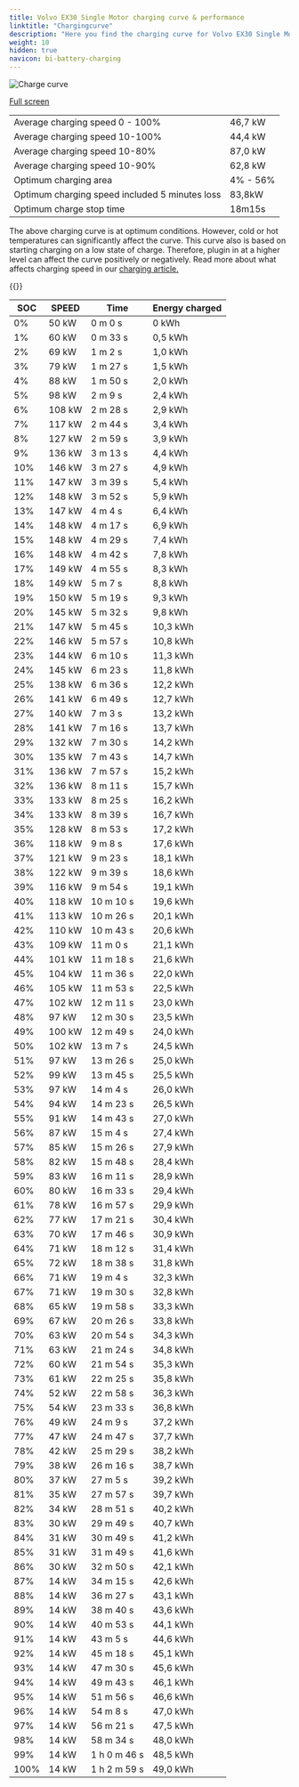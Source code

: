 ```yaml
---
title: Volvo EX30 Single Motor charging curve & performance
linktitle: "Chargingcurve"
description: "Here you find the charging curve for Volvo EX30 Single Motor. "
weight: 10
hidden: true
navicon: bi-battery-charging
---
```

<!-- markdownlint-disable MD033 -->
<img src="../chargingcurve.svg" alt="Charge curve" class="img-fluid">

[Full screen](../chargingcurve.svg)


<table class="table table-striped">
<tbody>
<tr>
<td>Average charging speed 0 - 100% </td><td>46,7 kW</td>
</tr>
<tr>
<td>Average charging speed 10-100% </td><td>44,4 kW</td>
</tr>
<tr>
<td>Average charging speed 10-80% </td><td>87,0 kW</td>
</tr>
<tr>
<td>Average charging speed 10-90% </td><td>62,8 kW</td>
</tr>
<tr>
<td>Optimum charging area</td><td>4% - 56%</td>
</tr>
<tr>
<td>Optimum charging speed included 5 minutes loss</td><td>83,8kW</td>
</tr>
<tr>
<td>Optimum charge stop time </td><td>18m15s</td>
</tr>
</tbody>
</table>


The above charging curve is at optimum conditions. However, cold or hot temperatures can significantly affect the curve. This curve also is based on starting charging on a low state of charge. Therefore, plugin in at a higher level can affect the curve positively or negatively. Read more about what affects charging speed in our [charging article.](../../../../../technology/battery/charging/) 


{{<evkxdisplayaddarticle />}}
<table class="table table-striped">
<thead>
<tr><th>SOC</th><th>SPEED</th><th>Time</th><th>Energy charged</th></tr>
</thead>
<tbody>
<tr>
<td>0%</td><td>50 kW</td><td> 0 m 0 s </td><td>0 kWh </td>
</tr>
<tr>
<td>1%</td><td>60 kW</td><td> 0 m 33 s </td><td>0,5 kWh </td>
</tr>
<tr>
<td>2%</td><td>69 kW</td><td> 1 m 2 s </td><td>1,0 kWh </td>
</tr>
<tr>
<td>3%</td><td>79 kW</td><td> 1 m 27 s </td><td>1,5 kWh </td>
</tr>
<tr>
<td>4%</td><td>88 kW</td><td> 1 m 50 s </td><td>2,0 kWh </td>
</tr>
<tr>
<td>5%</td><td>98 kW</td><td> 2 m 9 s </td><td>2,4 kWh </td>
</tr>
<tr>
<td>6%</td><td>108 kW</td><td> 2 m 28 s </td><td>2,9 kWh </td>
</tr>
<tr>
<td>7%</td><td>117 kW</td><td> 2 m 44 s </td><td>3,4 kWh </td>
</tr>
<tr>
<td>8%</td><td>127 kW</td><td> 2 m 59 s </td><td>3,9 kWh </td>
</tr>
<tr>
<td>9%</td><td>136 kW</td><td> 3 m 13 s </td><td>4,4 kWh </td>
</tr>
<tr>
<td>10%</td><td>146 kW</td><td> 3 m 27 s </td><td>4,9 kWh </td>
</tr>
<tr>
<td>11%</td><td>147 kW</td><td> 3 m 39 s </td><td>5,4 kWh </td>
</tr>
<tr>
<td>12%</td><td>148 kW</td><td> 3 m 52 s </td><td>5,9 kWh </td>
</tr>
<tr>
<td>13%</td><td>147 kW</td><td> 4 m 4 s </td><td>6,4 kWh </td>
</tr>
<tr>
<td>14%</td><td>148 kW</td><td> 4 m 17 s </td><td>6,9 kWh </td>
</tr>
<tr>
<td>15%</td><td>148 kW</td><td> 4 m 29 s </td><td>7,4 kWh </td>
</tr>
<tr>
<td>16%</td><td>148 kW</td><td> 4 m 42 s </td><td>7,8 kWh </td>
</tr>
<tr>
<td>17%</td><td>149 kW</td><td> 4 m 55 s </td><td>8,3 kWh </td>
</tr>
<tr>
<td>18%</td><td>149 kW</td><td> 5 m 7 s </td><td>8,8 kWh </td>
</tr>
<tr>
<td>19%</td><td>150 kW</td><td> 5 m 19 s </td><td>9,3 kWh </td>
</tr>
<tr>
<td>20%</td><td>145 kW</td><td> 5 m 32 s </td><td>9,8 kWh </td>
</tr>
<tr>
<td>21%</td><td>147 kW</td><td> 5 m 45 s </td><td>10,3 kWh </td>
</tr>
<tr>
<td>22%</td><td>146 kW</td><td> 5 m 57 s </td><td>10,8 kWh </td>
</tr>
<tr>
<td>23%</td><td>144 kW</td><td> 6 m 10 s </td><td>11,3 kWh </td>
</tr>
<tr>
<td>24%</td><td>145 kW</td><td> 6 m 23 s </td><td>11,8 kWh </td>
</tr>
<tr>
<td>25%</td><td>138 kW</td><td> 6 m 36 s </td><td>12,2 kWh </td>
</tr>
<tr>
<td>26%</td><td>141 kW</td><td> 6 m 49 s </td><td>12,7 kWh </td>
</tr>
<tr>
<td>27%</td><td>140 kW</td><td> 7 m 3 s </td><td>13,2 kWh </td>
</tr>
<tr>
<td>28%</td><td>141 kW</td><td> 7 m 16 s </td><td>13,7 kWh </td>
</tr>
<tr>
<td>29%</td><td>132 kW</td><td> 7 m 30 s </td><td>14,2 kWh </td>
</tr>
<tr>
<td>30%</td><td>135 kW</td><td> 7 m 43 s </td><td>14,7 kWh </td>
</tr>
<tr>
<td>31%</td><td>136 kW</td><td> 7 m 57 s </td><td>15,2 kWh </td>
</tr>
<tr>
<td>32%</td><td>136 kW</td><td> 8 m 11 s </td><td>15,7 kWh </td>
</tr>
<tr>
<td>33%</td><td>133 kW</td><td> 8 m 25 s </td><td>16,2 kWh </td>
</tr>
<tr>
<td>34%</td><td>133 kW</td><td> 8 m 39 s </td><td>16,7 kWh </td>
</tr>
<tr>
<td>35%</td><td>128 kW</td><td> 8 m 53 s </td><td>17,2 kWh </td>
</tr>
<tr>
<td>36%</td><td>118 kW</td><td> 9 m 8 s </td><td>17,6 kWh </td>
</tr>
<tr>
<td>37%</td><td>121 kW</td><td> 9 m 23 s </td><td>18,1 kWh </td>
</tr>
<tr>
<td>38%</td><td>122 kW</td><td> 9 m 39 s </td><td>18,6 kWh </td>
</tr>
<tr>
<td>39%</td><td>116 kW</td><td> 9 m 54 s </td><td>19,1 kWh </td>
</tr>
<tr>
<td>40%</td><td>118 kW</td><td> 10 m 10 s </td><td>19,6 kWh </td>
</tr>
<tr>
<td>41%</td><td>113 kW</td><td> 10 m 26 s </td><td>20,1 kWh </td>
</tr>
<tr>
<td>42%</td><td>110 kW</td><td> 10 m 43 s </td><td>20,6 kWh </td>
</tr>
<tr>
<td>43%</td><td>109 kW</td><td> 11 m 0 s </td><td>21,1 kWh </td>
</tr>
<tr>
<td>44%</td><td>101 kW</td><td> 11 m 18 s </td><td>21,6 kWh </td>
</tr>
<tr>
<td>45%</td><td>104 kW</td><td> 11 m 36 s </td><td>22,0 kWh </td>
</tr>
<tr>
<td>46%</td><td>105 kW</td><td> 11 m 53 s </td><td>22,5 kWh </td>
</tr>
<tr>
<td>47%</td><td>102 kW</td><td> 12 m 11 s </td><td>23,0 kWh </td>
</tr>
<tr>
<td>48%</td><td>97 kW</td><td> 12 m 30 s </td><td>23,5 kWh </td>
</tr>
<tr>
<td>49%</td><td>100 kW</td><td> 12 m 49 s </td><td>24,0 kWh </td>
</tr>
<tr>
<td>50%</td><td>102 kW</td><td> 13 m 7 s </td><td>24,5 kWh </td>
</tr>
<tr>
<td>51%</td><td>97 kW</td><td> 13 m 26 s </td><td>25,0 kWh </td>
</tr>
<tr>
<td>52%</td><td>99 kW</td><td> 13 m 45 s </td><td>25,5 kWh </td>
</tr>
<tr>
<td>53%</td><td>97 kW</td><td> 14 m 4 s </td><td>26,0 kWh </td>
</tr>
<tr>
<td>54%</td><td>94 kW</td><td> 14 m 23 s </td><td>26,5 kWh </td>
</tr>
<tr>
<td>55%</td><td>91 kW</td><td> 14 m 43 s </td><td>27,0 kWh </td>
</tr>
<tr>
<td>56%</td><td>87 kW</td><td> 15 m 4 s </td><td>27,4 kWh </td>
</tr>
<tr>
<td>57%</td><td>85 kW</td><td> 15 m 26 s </td><td>27,9 kWh </td>
</tr>
<tr>
<td>58%</td><td>82 kW</td><td> 15 m 48 s </td><td>28,4 kWh </td>
</tr>
<tr>
<td>59%</td><td>83 kW</td><td> 16 m 11 s </td><td>28,9 kWh </td>
</tr>
<tr>
<td>60%</td><td>80 kW</td><td> 16 m 33 s </td><td>29,4 kWh </td>
</tr>
<tr>
<td>61%</td><td>78 kW</td><td> 16 m 57 s </td><td>29,9 kWh </td>
</tr>
<tr>
<td>62%</td><td>77 kW</td><td> 17 m 21 s </td><td>30,4 kWh </td>
</tr>
<tr>
<td>63%</td><td>70 kW</td><td> 17 m 46 s </td><td>30,9 kWh </td>
</tr>
<tr>
<td>64%</td><td>71 kW</td><td> 18 m 12 s </td><td>31,4 kWh </td>
</tr>
<tr>
<td>65%</td><td>72 kW</td><td> 18 m 38 s </td><td>31,8 kWh </td>
</tr>
<tr>
<td>66%</td><td>71 kW</td><td> 19 m 4 s </td><td>32,3 kWh </td>
</tr>
<tr>
<td>67%</td><td>71 kW</td><td> 19 m 30 s </td><td>32,8 kWh </td>
</tr>
<tr>
<td>68%</td><td>65 kW</td><td> 19 m 58 s </td><td>33,3 kWh </td>
</tr>
<tr>
<td>69%</td><td>67 kW</td><td> 20 m 26 s </td><td>33,8 kWh </td>
</tr>
<tr>
<td>70%</td><td>63 kW</td><td> 20 m 54 s </td><td>34,3 kWh </td>
</tr>
<tr>
<td>71%</td><td>63 kW</td><td> 21 m 24 s </td><td>34,8 kWh </td>
</tr>
<tr>
<td>72%</td><td>60 kW</td><td> 21 m 54 s </td><td>35,3 kWh </td>
</tr>
<tr>
<td>73%</td><td>61 kW</td><td> 22 m 25 s </td><td>35,8 kWh </td>
</tr>
<tr>
<td>74%</td><td>52 kW</td><td> 22 m 58 s </td><td>36,3 kWh </td>
</tr>
<tr>
<td>75%</td><td>54 kW</td><td> 23 m 33 s </td><td>36,8 kWh </td>
</tr>
<tr>
<td>76%</td><td>49 kW</td><td> 24 m 9 s </td><td>37,2 kWh </td>
</tr>
<tr>
<td>77%</td><td>47 kW</td><td> 24 m 47 s </td><td>37,7 kWh </td>
</tr>
<tr>
<td>78%</td><td>42 kW</td><td> 25 m 29 s </td><td>38,2 kWh </td>
</tr>
<tr>
<td>79%</td><td>38 kW</td><td> 26 m 16 s </td><td>38,7 kWh </td>
</tr>
<tr>
<td>80%</td><td>37 kW</td><td> 27 m 5 s </td><td>39,2 kWh </td>
</tr>
<tr>
<td>81%</td><td>35 kW</td><td> 27 m 57 s </td><td>39,7 kWh </td>
</tr>
<tr>
<td>82%</td><td>34 kW</td><td> 28 m 51 s </td><td>40,2 kWh </td>
</tr>
<tr>
<td>83%</td><td>30 kW</td><td> 29 m 49 s </td><td>40,7 kWh </td>
</tr>
<tr>
<td>84%</td><td>31 kW</td><td> 30 m 49 s </td><td>41,2 kWh </td>
</tr>
<tr>
<td>85%</td><td>31 kW</td><td> 31 m 49 s </td><td>41,6 kWh </td>
</tr>
<tr>
<td>86%</td><td>30 kW</td><td> 32 m 50 s </td><td>42,1 kWh </td>
</tr>
<tr>
<td>87%</td><td>14 kW</td><td> 34 m 15 s </td><td>42,6 kWh </td>
</tr>
<tr>
<td>88%</td><td>14 kW</td><td> 36 m 27 s </td><td>43,1 kWh </td>
</tr>
<tr>
<td>89%</td><td>14 kW</td><td> 38 m 40 s </td><td>43,6 kWh </td>
</tr>
<tr>
<td>90%</td><td>14 kW</td><td> 40 m 53 s </td><td>44,1 kWh </td>
</tr>
<tr>
<td>91%</td><td>14 kW</td><td> 43 m 5 s </td><td>44,6 kWh </td>
</tr>
<tr>
<td>92%</td><td>14 kW</td><td> 45 m 18 s </td><td>45,1 kWh </td>
</tr>
<tr>
<td>93%</td><td>14 kW</td><td> 47 m 30 s </td><td>45,6 kWh </td>
</tr>
<tr>
<td>94%</td><td>14 kW</td><td> 49 m 43 s </td><td>46,1 kWh </td>
</tr>
<tr>
<td>95%</td><td>14 kW</td><td> 51 m 56 s </td><td>46,6 kWh </td>
</tr>
<tr>
<td>96%</td><td>14 kW</td><td> 54 m 8 s </td><td>47,0 kWh </td>
</tr>
<tr>
<td>97%</td><td>14 kW</td><td> 56 m 21 s </td><td>47,5 kWh </td>
</tr>
<tr>
<td>98%</td><td>14 kW</td><td> 58 m 34 s </td><td>48,0 kWh </td>
</tr>
<tr>
<td>99%</td><td>14 kW</td><td>1 h 0 m 46 s </td><td>48,5 kWh </td>
</tr>
<tr>
<td>100%</td><td>14 kW</td><td>1 h 2 m 59 s </td><td>49,0 kWh </td>
</tr>
</tbody>
</table>

